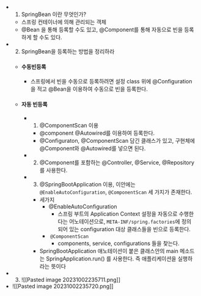 * 1. SpringBean 이란 무엇인가?
	* 스프링 컨테이너에 의해 관리되는 객체
	* @Bean 을 통해 등록할 수도 있고, @Component를 통해 자동으로 빈을 등록하게 할 수도 있다.
* 2. SpringBean을 등록하는 방법을 정리하라
	* #### 수동빈등록
		* 스프링에서 빈을 수동으로 등록하려면 설정 class 위에 @Configuration을 적고 @Bean을 이용하여 수동으로 빈을 등록한다.
	* #### 자동 빈등록
		* 1. @ComponentScan 이용
			* @component @Autowired를 이용하여 등록한다. 
			* @Configuraton, @ComponentScan 담긴 클래스가 있고, 구현체에 @Component와 @Autowired를 넣으면 된다.
		* 2. @Component를 포함하는 @Controller, @Service, @Repository를 사용한다.
		* 3. @SpringBootApplication 이용, 이안에는 `@EnableAutoConfiguration`, `@ComponentScan` 세 가지가 존재한다. 
			* 세가지
				* @EnableAutoConfiguration
					* 스프링 부트의 Application Context 설정을 자동으로 수행한다는 어노테이션으로, `META-INF/spring.factories`에 정의되어 있는 configuration 대상 클래스들을 빈으로 등록한다.
				*  `@ComponentScan` 
					* components, service, configurations 들을 찾는다.
			* SpringBootApplication 애노테이션이 붙은 클래스안의 main 메소드는 SpringApplication.run() 를 사용한다. 즉 애플리케이션을 실행하라는 뜻이다
* 3. ![[Pasted image 20231002235711.png]]
* ![[Pasted image 20231002235720.png]]